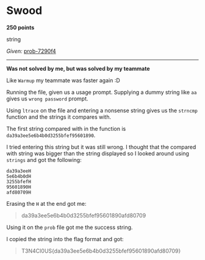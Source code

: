 # Swood

**250 points**

string

_Given:_ [prob-7290f4]()

___

**Was not solved by me, but was solved by my teammate**

Like `Warmup` my teammate was faster again :D

Running the file, given us a usage prompt. Supplying a dummy string like `aa` gives us `wrong password` prompt.

Using `ltrace` on the file and entering a nonsense string gives us the `strncmp` function and the strings it compares with.

The first string compared with in the function is `da39a3ee5e6b4b0d3255bfef95601890`.

I tried entering this string but it was still wrong. I thought that the compared with string was bigger than the string displayed so I looked around using `strings` and got the following:

```
da39a3eeH
5e6b4b0dH
3255bfefH
95601890H
afd80709H
```

Erasing the `H` at the end got me: 

>da39a3ee5e6b4b0d3255bfef95601890afd80709

Using it on the `prob` file got me the success string.

I copied the string into the flag format and got:

>T3N4CI0US{da39a3ee5e6b4b0d3255bfef95601890afd80709}
